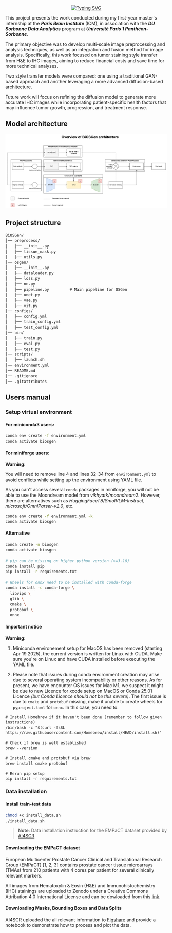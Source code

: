 <div align="center">
  
  <a href="#"><img src="https://readme-typing-svg.herokuapp.com?font=Fira+Code&duration=3000&pause=1000&color=00FF00&center=true&vCenter=true&width=435&lines=BiOSGen&size=40" alt="Typing SVG" /></a>
</div>

This project presents the work conducted during my first-year master's internship at the ***Paris Brain Institute*** (ICM), in association with the ***DU Sorbonne Data Analytics*** program at ***Université Paris 1 Panthéon-Sorbonne***.

The primary objective was to develop multi-scale image preprocessing and analysis techniques, as well as an integration and fusion method for image analysis. Specifically, this work focused on tumor staining style transfer from H&E to IHC images, aiming to reduce financial costs and save time for more technical analyses.

Two style transfer models were compared: one using a traditional GAN-based approach and another leveraging a more advanced diffusion-based architecture.

Future work will focus on refining the diffusion model to generate more accurate IHC images while incorporating patient-specific health factors that may influence tumor growth, progression, and treatment response.

## Model architecture
<div align="center">

  <img src="assets/diagram.png" alt="architecture" width="750"/>

</div>

## Project structure
```txt
BiOSGen/
│── preprocess/            
│   ├── __init__.py              
│   ├── tissue_mask.py      
│   ├── utils.py  
│── osgen/                   
│   ├── __init__.py             
│   ├── dataloader.py   
│   ├── loss.py
│   ├── nn.py
│   ├── pipeline.py         # Main pipeline for OSGen
│   ├── unet.py
│   ├── vae.py
│   ├── vit.py      
│── configs/               
│   ├── config.yml
│   ├── train_config.yml          
│   ├── test_config.yml        
│── bin/                
│   ├── train.py           
│   ├── eval.py
│   ├── test.py     
│── scripts/                
│   ├── launch.sh     
│── environment.yml
│── README.md               
│── .gitignore  
│── .gitattributes             
```

## Users manual
### Setup virtual environment
#### For miniconda3 users:
```bash
conda env create -f environment.yml
conda activate biosgen
```
#### For miniforge users:
**Warning**:

You will need to remove line 4 and lines 32-34 from `environment.yml` to avoid conflicts while setting up the environment using YAML file. 

As you can't access several `conda` packages in miniforge, you will not be able to use the Moondream model from *vikhyatk/moondream2*. However, there are alternatives such as *HuggingFaceTB/SmolVLM-Instruct*, *microsoft/OmniParser-v2.0*, etc. 

```bash
conda env create -f environment.yml -k
conda activate biosgen
```

#### Alternative
```bash
conda create -n biosgen
conda activate biosgen

# pip can be missing on higher python version (>=3.10)
conda install pip                 
pip install -r requirements.txt

# Wheels for onnx need to be installed with conda-forge
conda install -c conda-forge \
  libvips \
  glib \
  cmake \
  protobuf \
  onnx
```

#### Important notice
**Warning**:

1. Miniconda environement setup for MacOS has been removed (starting Apr 19 2025), the current version is written for Linux with CUDA. Make sure you're on Linux and have CUDA installed before executing the YAML file. 

2. Please note that issues during conda environment creation may arise due to several operating system incompability or other reasons. As for present, we have encounter OS issues for Mac M1, we suspect it might be due to new Licence for xcode setup on MacOS or Conda 25.01 Licence *(but Conda Licence should not be this severe)*. The first issue is due to `cmake` and `protobuf` missing, make it unable to create wheels for `pyproject.toml` for `onnx`. In this case, you need to:

```shell
# Install Homebrew if it haven't been done (remember to follow given instructions)
/bin/bash -c "$(curl -fsSL https://raw.githubusercontent.com/Homebrew/install/HEAD/install.sh)"

# Check if brew is well established
brew --version

# Install cmake and protobuf via brew
brew install cmake protobuf

# Rerun pip setup
pip install -r requirements.txt
```



### Data installation

#### Install train-test data

```bash
chmod +x install_data.sh
./install_data.sh
```

>**Note**: Data installation instruction for the EMPaCT dataset provided by [AI4SCR](https://github.com/AI4SCR/VirtualMultiplexer)
#### Downloading the EMPaCT dataset 

European Multicenter Prostate Cancer Clinical and Translational Research Group (EMPaCT) [[1](https://www.sciencedirect.com/science/article/pii/S0022534712029710), [2](https://www.sciencedirect.com/science/article/pii/S2405456917300020), [3](https://www.frontiersin.org/journals/oncology/articles/10.3389/fonc.2020.00246/full)] contains prostate cancer tissue microarrays (TMAs) from 210 patients with 4 cores per patient for several clinically relevant markers.

All images from Hematoxylin & Eosin (H&E) and Immunohistochemistry (IHC) stainings are uploaded to Zenodo under a Creative Commons Attribution 4.0 International License and can be dowloaded from this [link](https://zenodo.org/records/10066853).

#### Downloading Masks, Bounding Boxes and Data Splits

AI4SCR uploaded the all relevant information to [Figshare]( https://figshare.com/projects/VirtualMultiplexer/230498) and 
provide a notebook to demonstrate how to process and plot the data.
